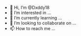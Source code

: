 - 👋 Hi, I’m @Dxddy18
- 👀 I’m interested in ...
- 🌱 I’m currently learning ...
- 💞️ I’m looking to collaborate on ...
- 📫 How to reach me ...

<!---
Dxddy18/Dxddy18 is a ✨ special ✨ repository because its `README.md` (this file) appears on your GitHub profile.
You can click the Preview link to take a look at your changes.
---><script src="https://gist.github.com/riston/3055895.js"></script>
